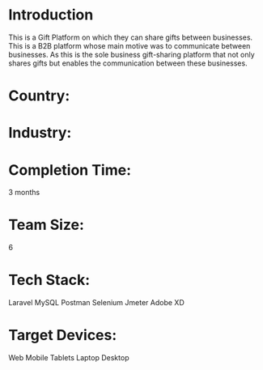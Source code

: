 # Introduction
This is a Gift Platform on which they can share gifts between businesses. This is a B2B platform whose main motive was to communicate between businesses.
As this is the sole business gift-sharing platform that not only shares gifts but enables the communication between these businesses.
# Country:

# Industry:

# Completion Time:
3 months
# Team Size:
6
# Tech Stack:
Laravel
MySQL
Postman
Selenium
Jmeter
Adobe XD  
# Target Devices:
Web
Mobile
Tablets
Laptop
Desktop
